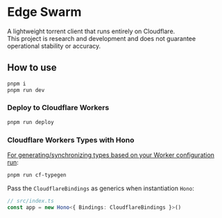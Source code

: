 # Edge Swarm
A lightweight torrent client that runs entirely on Cloudflare.<br>
This project is research and development and does not guarantee operational stability or accuracy.

## How to use
```txt
pnpm i
pnpm run dev
```

### Deploy to Cloudflare Workers
```txt
pnpm run deploy
```

### Cloudflare Workers Types with Hono
[For generating/synchronizing types based on your Worker configuration run](https://developers.cloudflare.com/workers/wrangler/commands/#types):

```txt
pnpm run cf-typegen
```

Pass the `CloudflareBindings` as generics when instantiation `Hono`:

```ts
// src/index.ts
const app = new Hono<{ Bindings: CloudflareBindings }>()
```
